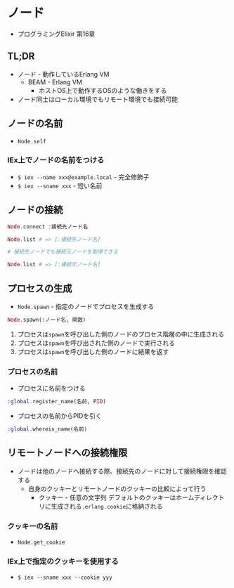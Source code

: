 # ノード
- プログラミングElixir 第16章

## TL;DR
- ノード - 動作しているErlang VM
  - BEAM - Erlang VM
    - ホストOS上で動作するOSのような働きをする
- ノード同士はローカル環境でもリモート環境でも接続可能

## ノードの名前
- `Node.self`

### IEx上でノードの名前をつける
- `$ iex --name xxx@example.local` - 完全修飾子
- `$ iex --sname xxx` - 短い名前

## ノードの接続
```exs
Node.connect :接続先ノード名

Node.list # => [:接続先ノード名]
```

```exs
# 接続先ノードでも接続元ノードを取得できる

Node.list # => [:接続元ノード名]
```

## プロセスの生成
- `Node.spawn` - 指定のノードでプロセスを生成する

```exs
Node.spawn(:ノード名, 関数)
```

1. プロセスは`spawn`を呼び出した側のノードのプロセス階層の中に生成される
2. プロセスは`spawn`を呼び出された側のノードで実行される
3. プロセスは`spawn`を呼び出した側のノードに結果を返す

### プロセスの名前
- プロセスに名前をつける

```exs
:global.register_name(名前, PID)
```

- プロセスの名前からPIDを引く

```exs
:global.whereis_name(名前)
```

## リモートノードへの接続権限
- ノードは他のノードへ接続する際、接続先のノードに対して接続権限を確認する
  - 自身のクッキーとリモートノードのクッキーの比較によって行う
    - クッキー - 任意の文字列
      デフォルトのクッキーはホームディレクトリに生成される`.erlang.cookie`に格納される

### クッキーの名前
- `Node.get_cookie`

### IEx上で指定のクッキーを使用する
- `$ iex --sname xxx --cookie yyy`
